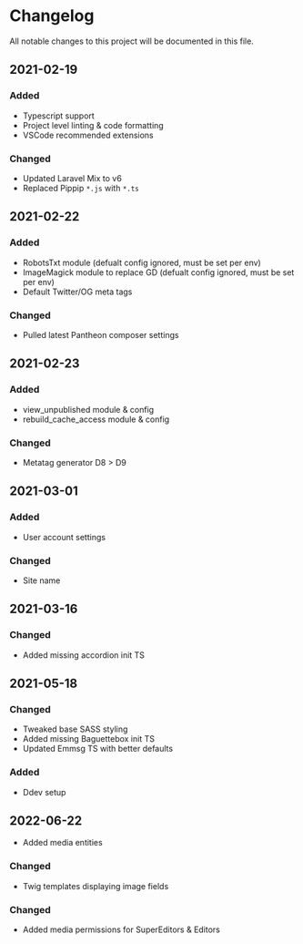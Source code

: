 # Changelog

All notable changes to this project will be documented in this file.

## 2021-02-19

### Added

- Typescript support
- Project level linting & code formatting
- VSCode recommended extensions

### Changed

- Updated Laravel Mix to v6
- Replaced Pippip `*.js` with `*.ts`

## 2021-02-22

### Added

- RobotsTxt module (defualt config ignored, must be set per env)
- ImageMagick module to replace GD (defualt config ignored, must be set per env)
- Default Twitter/OG meta tags

### Changed

- Pulled latest Pantheon composer settings

## 2021-02-23

### Added

- view_unpublished module & config
- rebuild_cache_access module & config

### Changed

- Metatag generator D8 > D9

## 2021-03-01

### Added

- User account settings

### Changed

- Site name

## 2021-03-16

### Changed

- Added missing accordion init TS

## 2021-05-18

### Changed

- Tweaked base SASS styling
- Added missing Baguettebox init TS
- Updated Emmsg TS with better defaults

### Added

- Ddev setup

## 2022-06-22

- Added media entities

### Changed

- Twig templates displaying image fields

### Changed

- Added media permissions for SuperEditors & Editors
